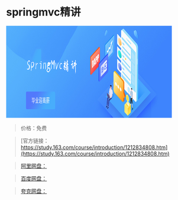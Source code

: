 # springmvc精讲

![img](../../../assets/study163/free/6967cb425baf4b0ab97728248c70fc60.png)

> 价格：免费

> [官方链接：https://study.163.com/course/introduction/1212834808.htm](https://study.163.com/course/introduction/1212834808.htm)

> [阿里网盘：]()

> [百度网盘：]()

> [夸克网盘：]()
